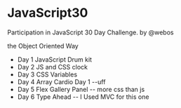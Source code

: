 # JavaScript30
 Participation in JavaScript 30 Day Challenge.
 by @webos

 the Object Oriented Way 

- Day 1 JavaScript Drum kit 
- Day 2 JS and CSS clock
- Day 3 CSS Variables
- Day 4 Array Cardio Day 1 --uff
- Day 5 Flex Gallery Panel  -- more css than js
- Day 6 Type Ahead -- I Used MVC for this one